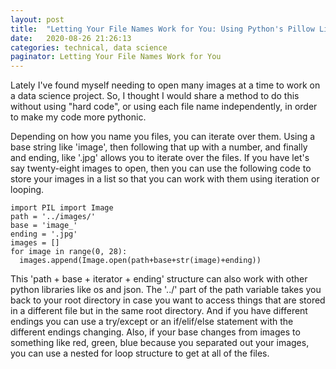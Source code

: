 ```yaml
---
layout: post
title:  "Letting Your File Names Work for You: Using Python's Pillow Library to Iterate Over File of Images"
date:   2020-08-26 21:26:13
categories: technical, data science
paginator: Letting Your File Names Work for You
---
```


Lately I've found myself needing to open many images at a time to work on a data science project. So, I thought I would share a method to do this without using "hard code", or using each file name independently, in order to make my code more pythonic.

Depending on how you name you files, you can iterate over them. Using a base string like 'image', then following that up with a number, and finally and ending, like '.jpg' allows you to iterate over the files. If you have let's say twenty-eight images to open, then you can use the following code to store your images in a list so that you can work with them using iteration or looping.

```
import PIL import Image
path = '../images/'
base = 'image_'
ending = '.jpg'
images = []
for image in range(0, 28):
  images.append(Image.open(path+base+str(image)+ending))
  ```

This 'path + base + iterator + ending' structure can also work with other python libraries like os and json. The '../' part of the path variable takes you back to your root directory in case you want to access things that are stored in a different file but in the same root directory. And if you have different endings you can use a try/except or an if/elif/else statement with the different endings changing. Also, if your base changes from images to something like red, green, blue because you separated out your images, you can use a nested for loop structure to get at all of the files.
